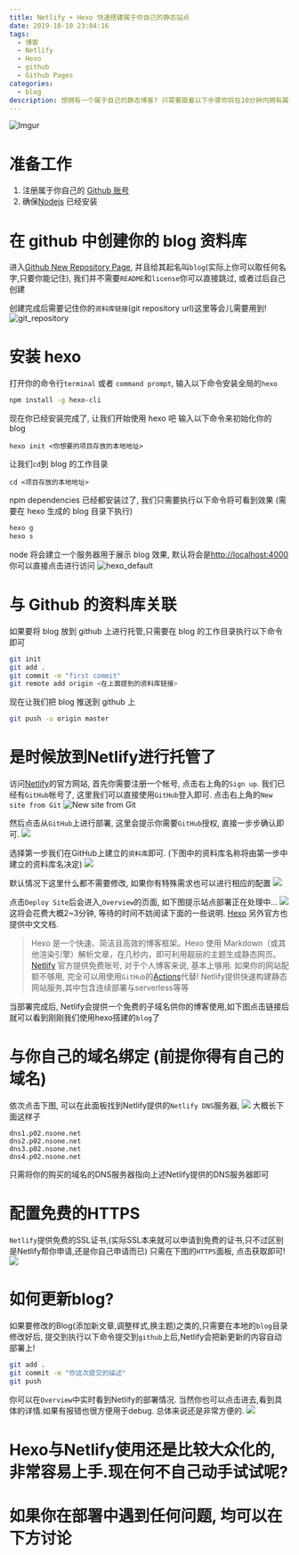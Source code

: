 ```yaml
---
title: Netlify + Hexo 快速搭建属于你自己的静态站点
date: 2019-10-10 23:04:16
tags:
  - 博客
  - Netlify
  - Hexo
  - github
  - Github Pages
categories:
  - blog
description: 想拥有一个属于自己的静态博客? 只需要跟着以下步骤你将在10分钟内拥有属于自己的静态博客.
---
```


![Imgur](https://i.imgur.com/0mQ4qvU.png)

# 准备工作

1. 注册属于你自己的 [Github 账号](https://github.com)
2. 确保[Nodejs](https://nodejs.org/en/) 已经安装

# 在 github 中创建你的 blog 资料库

进入[Github New Repository Page](https://github.com/new), 并且给其起名叫`blog`(实际上你可以取任何名字,只要你能记住),
我们并不需要`README`和`license`你可以直接跳过, 或者过后自己创建

创建完成后需要记住你的`资料库链接`(git repository url)这里等会儿需要用到!
![git_repository](https://i.imgur.com/k2tKJD3.png)

# 安装 hexo

打开你的命令行`terminal` 或者 `command prompt`, 输入以下命令安装全局的`hexo`

```bash
npm install -g hexo-cli
```

现在你已经安装完成了, 让我们开始使用 hexo 吧
输入以下命令来初始化你的 blog

```
hexo init <你想要的项目存放的本地地址>
```

让我们`cd`到 blog 的工作目录

```
cd <项目存放的本地地址>
```

npm dependencies 已经都安装过了, 我们只需要执行以下命令将可看到效果 (需要在 hexo 生成的 blog 目录下执行)

```bash
hexo g
hexo s
```

node 将会建立一个服务器用于展示 blog 效果, 默认将会是[http://localhost:4000](http://localhost:4000)
你可以直接点击进行访问
![hexo_default](https://i1.wp.com/laesporadelhongo.com/wp-content/uploads/2017/07/crear-un-blog-con-nodejs.png)

# 与 Github 的资料库关联

如果要将 blog 放到 github 上进行托管,只需要在 blog 的工作目录执行以下命令即可

```bash
git init
git add .
git commit -m "first commit"
git remote add origin <在上面提到的资料库链接>
```

现在让我们把 blog 推送到 github 上

```bash
git push -u origin master
```

#   是时候放到Netlify进行托管了
访问[Netlify](https://www.netlify.com/)的官方网站, 首先你需要注册一个帐号, 点击右上角的`Sign up`.
我们已经有`GitHub`帐号了, 这里我们可以直接使用`GitHub`登入即可.
点击右上角的`New site from Git`
![New site from Git](https://i.imgur.com/fYhDg2r.png)

然后点击从`GitHub`上进行部署, 这里会提示你需要`GitHub`授权, 直接一步步确认即可.
![](https://i.imgur.com/6KUqM6x.png)

选择第一步我们在GitHub上建立的`资料库`即可. (下图中的资料库名称将由第一步中建立的资料库名决定)
![](https://i.imgur.com/LhjBA2s.png)

默认情况下这里什么都不需要修改, 如果你有特殊需求也可以进行相应的配置
![](https://i.imgur.com/KbqR2w7.png)

点击`Deploy Site`后会进入,`Overview`的页面, 如下图提示站点部署正在处理中...
![](https://i.imgur.com/QWjaNNF.png)
这将会花费大概2~3分钟, 等待的时间不妨阅读下面的一些说明.
[Hexo](https://hexo.io/zh-cn/docs/index.html) 另外官方也提供中文文档.
> Hexo 是一个快速、简洁且高效的博客框架。Hexo 使用 Markdown（或其他渲染引擎）解析文章，在几秒内，即可利用靓丽的主题生成静态网页。
[Netlify](https://www.netlify.com/) 官方提供免费账号, 对于个人博客来说, 基本上够用. 
如果你的网站配额不够用, 完全可以用使用`GitHub`的[Actions](https://github.com/features/actions)代替!
> Netlify提供快速构建静态网站服务,其中包含连续部署与serverless等等

当部署完成后, Netlify会提供一个免费的子域名供你的博客使用,如下图点击链接后就可以看到刚刚我们使用hexo搭建的`blog`了
[](https://i.imgur.com/K71vVNt.png)

#   与你自己的域名绑定 (前提你得有自己的域名) 
依次点击下图, 可以在此面板找到Netlify提供的`Netlify DNS`服务器,
![](https://i.imgur.com/z3J1AHv.png)
大概长下面这样子
```
dns1.p02.nsone.net
dns2.p02.nsone.net
dns3.p02.nsone.net
dns4.p02.nsone.net
```
只需将你的购买的域名的DNS服务器指向上述Netlify提供的DNS服务器即可

#   配置免费的HTTPS
`Netlify`提供免费的SSL证书,(实际SSL本来就可以申请到免费的证书,只不过区别是Netlify帮你申请,还是你自己申请而已)
只需在下图的`HTTPS`面板, 点击获取即可!
![](https://i.imgur.com/jVzkZdo.png)


#   如何更新blog?
如果要修改的Blog(添加新文章,调整样式,换主题)之类的,只需要在本地的`blog`目录修改好后,
提交到执行以下命令提交到`github`上后,Netlify会把新更新的内容自动部署上!
```bash
git add .
git commit -m "你这次提交的描述"
git push
```

你可以在`Overview`中实时看到Netlify的部署情况.
当然你也可以点击进去,看到具体的详情.如果有报错也很方便用于debug.
总体来说还是非常方便的.
![](https://i.imgur.com/k9UShJM.png)

#   Hexo与Netlify使用还是比较大众化的,非常容易上手.现在何不自己动手试试呢?

#   如果你在部署中遇到任何问题, 均可以在下方讨论

